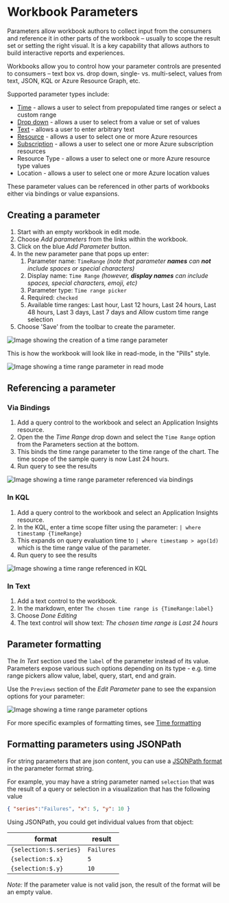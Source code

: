# Workbook Parameters

Parameters allow workbook authors to collect input from the consumers and reference it in other parts of the workbook – usually to scope the result set or setting the right visual. It is a key capability that allows authors to build interactive reports and experiences. 

Workbooks allow you to control how your parameter controls are presented to consumers – text box vs. drop down, single- vs. multi-select, values from text, JSON, KQL or Azure Resource Graph, etc.  

Supported parameter types include:
* [Time](Time.md) - allows a user to select from prepopulated time ranges or select a custom range
* [Drop down](DropDown.md) - allows a user to select from a value or set of values
* [Text](Text.md) - allows a user to enter arbitrary text
* [Resource](Resources.md) - allows a user to select one or more Azure resources
* [Subscription](Resources.md) - allows a user to select one or more Azure subscription resources
* Resource Type - allows a user to select one or more Azure resource type values
* Location - allows a user to select one or more Azure location values

These parameter values can be referenced in other parts of workbooks either via bindings or value expansions.

## Creating a parameter
1. Start with an empty workbook in edit mode.
2. Choose _Add parameters_ from the links within the workbook.
3. Click on the blue _Add Parameter_ button.
4. In the new parameter pane that pops up enter:
    1. Parameter name: `TimeRange` *(note that parameter __names__ can **not** include spaces or special characters)*
    2. Display name: `Time Range`  *(however, __display names__ can include spaces, special characters, emoji, etc)*
    2. Parameter type: `Time range picker`
    3. Required: `checked`
    4. Available time ranges: Last hour, Last 12 hours, Last 24 hours, Last 48 hours, Last 3 days, Last 7 days and Allow custom time range selection
5. Choose 'Save' from the toolbar to create the parameter.

![Image showing the creation of a time range parameter](../Images/Parameters-Time-Settings.png)

This is how the workbook will look like in read-mode, in the "Pills" style.

![Image showing a time range parameter in read mode](../Images/Parameters-Time.png)

## Referencing a parameter
### Via Bindings
1. Add a query control to the workbook and select an Application Insights resource.
2. Open the the _Time Range_ drop down and select the `Time Range` option from the Parameters section at the bottom.
3. This binds the time range parameter to the time range of the chart. The time scope of the sample query is now Last 24 hours.
4. Run query to see the results

![Image showing a time range parameter referenced via bindings](../Images/Parameters-Time-Binding.png)

### In KQL
1. Add a query control to the workbook and select an Application Insights resource.
2. In the KQL, enter a time scope filter using the parameter: `| where timestamp {TimeRange}`
3. This expands on query evaluation time to `| where timestamp > ago(1d)` which is the time range value of the parameter.
4. Run query to see the results

![Image showing a time range referenced in KQL](../Images/Parameters-Time-InCode.png)

### In Text 
1. Add a text control to the workbook.
2. In the markdown, enter `The chosen time range is {TimeRange:label}`
3. Choose _Done Editing_
4. The text control will show text: _The chosen time range is Last 24 hours_

## Parameter formatting
The _In Text_ section used the `label` of the parameter instead of its value. Parameters expose various such options depending on its type - e.g. time range pickers allow value, label, query, start, end and grain.

Use the `Previews` section of the _Edit Parameter_ pane to see the expansion options for your parameter:

![Image showing a time range parameter options](../Images/Parameters-Time-Previews.png)

For more specific examples of formatting times, see [Time formatting](./Time.md#Time-parameter-options)

## Formatting parameters using JSONPath
For string parameters that are json content, you can use a [JSONPath format](../Transformations/JSONPath.md) in the parameter format string.

For example, you may have a string parameter named `selection` that was the result of a query or selection in a visualization that has the following value
```json 
{ "series":"Failures", "x": 5, "y": 10 }
```

Using JSONPath, you could get individual values from that object:

format | result
---|---
`{selection:$.series}` | `Failures`
`{selection:$.x}` | `5`
`{selection:$.y}`| `10`

*Note:* If the parameter value is not valid json, the result of the format will be an empty value.
